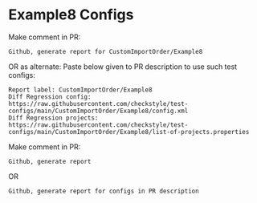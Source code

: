 # Example8 Configs
Make comment in PR:
```
Github, generate report for CustomImportOrder/Example8
```
OR as alternate:
Paste below given to PR description to use such test configs:
```
Report label: CustomImportOrder/Example8
Diff Regression config: https://raw.githubusercontent.com/checkstyle/test-configs/main/CustomImportOrder/Example8/config.xml
Diff Regression projects: https://raw.githubusercontent.com/checkstyle/test-configs/main/CustomImportOrder/Example8/list-of-projects.properties
```
Make comment in PR:
```
Github, generate report
```
OR
```
Github, generate report for configs in PR description
```
